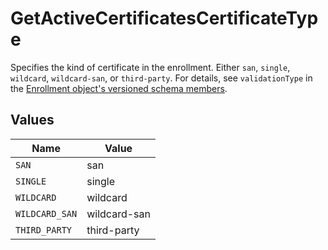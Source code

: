 # GetActiveCertificatesCertificateType

Specifies the kind of certificate in the enrollment. Either `san`, `single`, `wildcard`, `wildcard-san`, or `third-party`. For details, see `validationType` in the [Enrollment object's versioned schema members](ref:enrollment#versioned-schema-members).


## Values

| Name           | Value          |
| -------------- | -------------- |
| `SAN`          | san            |
| `SINGLE`       | single         |
| `WILDCARD`     | wildcard       |
| `WILDCARD_SAN` | wildcard-san   |
| `THIRD_PARTY`  | third-party    |